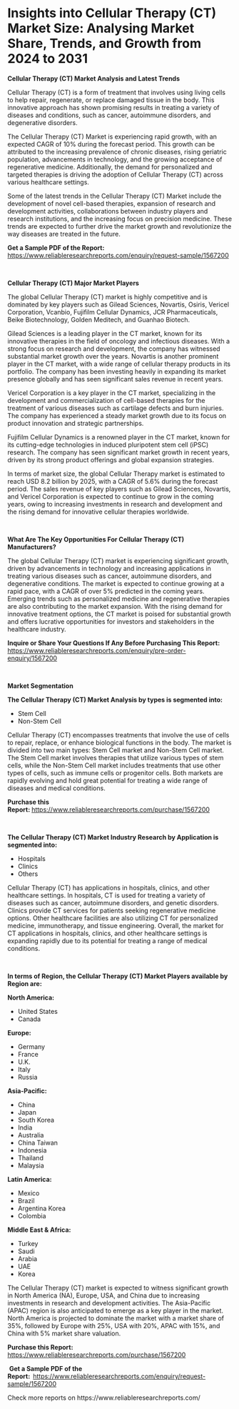 <p><h1>Insights into Cellular Therapy (CT) Market Size: Analysing Market Share, Trends, and Growth from 2024 to 2031</h1></p><p><strong>Cellular Therapy (CT) Market Analysis and Latest Trends</strong></p>
<p><p>Cellular Therapy (CT) is a form of treatment that involves using living cells to help repair, regenerate, or replace damaged tissue in the body. This innovative approach has shown promising results in treating a variety of diseases and conditions, such as cancer, autoimmune disorders, and degenerative disorders.</p><p>The Cellular Therapy (CT) Market is experiencing rapid growth, with an expected CAGR of 10% during the forecast period. This growth can be attributed to the increasing prevalence of chronic diseases, rising geriatric population, advancements in technology, and the growing acceptance of regenerative medicine. Additionally, the demand for personalized and targeted therapies is driving the adoption of Cellular Therapy (CT) across various healthcare settings.</p><p>Some of the latest trends in the Cellular Therapy (CT) Market include the development of novel cell-based therapies, expansion of research and development activities, collaborations between industry players and research institutions, and the increasing focus on precision medicine. These trends are expected to further drive the market growth and revolutionize the way diseases are treated in the future.</p></p>
<p><strong>Get a Sample PDF of the Report:&nbsp;</strong> <a href="https://www.reliableresearchreports.com/enquiry/request-sample/1567200">https://www.reliableresearchreports.com/enquiry/request-sample/1567200</a></p>
<p>&nbsp;</p>
<p><strong>Cellular Therapy (CT) Major Market Players</strong></p>
<p><p>The global Cellular Therapy (CT) market is highly competitive and is dominated by key players such as Gilead Sciences, Novartis, Osiris, Vericel Corporation, Vcanbio, Fujifilm Cellular Dynamics, JCR Pharmaceuticals, Beike Biotechnology, Golden Meditech, and Guanhao Biotech.</p><p>Gilead Sciences is a leading player in the CT market, known for its innovative therapies in the field of oncology and infectious diseases. With a strong focus on research and development, the company has witnessed substantial market growth over the years. Novartis is another prominent player in the CT market, with a wide range of cellular therapy products in its portfolio. The company has been investing heavily in expanding its market presence globally and has seen significant sales revenue in recent years.</p><p>Vericel Corporation is a key player in the CT market, specializing in the development and commercialization of cell-based therapies for the treatment of various diseases such as cartilage defects and burn injuries. The company has experienced a steady market growth due to its focus on product innovation and strategic partnerships.</p><p>Fujifilm Cellular Dynamics is a renowned player in the CT market, known for its cutting-edge technologies in induced pluripotent stem cell (iPSC) research. The company has seen significant market growth in recent years, driven by its strong product offerings and global expansion strategies.</p><p>In terms of market size, the global Cellular Therapy market is estimated to reach USD 8.2 billion by 2025, with a CAGR of 5.6% during the forecast period. The sales revenue of key players such as Gilead Sciences, Novartis, and Vericel Corporation is expected to continue to grow in the coming years, owing to increasing investments in research and development and the rising demand for innovative cellular therapies worldwide.</p></p>
<p>&nbsp;</p>
<p><strong>What Are The Key Opportunities For Cellular Therapy (CT) Manufacturers?</strong></p>
<p><p>The global Cellular Therapy (CT) market is experiencing significant growth, driven by advancements in technology and increasing applications in treating various diseases such as cancer, autoimmune disorders, and degenerative conditions. The market is expected to continue growing at a rapid pace, with a CAGR of over 5% predicted in the coming years. Emerging trends such as personalized medicine and regenerative therapies are also contributing to the market expansion. With the rising demand for innovative treatment options, the CT market is poised for substantial growth and offers lucrative opportunities for investors and stakeholders in the healthcare industry.</p></p>
<p><strong>Inquire or Share Your Questions If Any Before Purchasing This Report:</strong> <a href="https://www.reliableresearchreports.com/enquiry/pre-order-enquiry/1567200">https://www.reliableresearchreports.com/enquiry/pre-order-enquiry/1567200</a></p>
<p>&nbsp;</p>
<p><strong>Market Segmentation</strong></p>
<p><strong>The Cellular Therapy (CT) Market Analysis by types is segmented into:</strong></p>
<p><ul><li>Stem Cell</li><li>Non-Stem Cell</li></ul></p>
<p><p>Cellular Therapy (CT) encompasses treatments that involve the use of cells to repair, replace, or enhance biological functions in the body. The market is divided into two main types: Stem Cell market and Non-Stem Cell market. The Stem Cell market involves therapies that utilize various types of stem cells, while the Non-Stem Cell market includes treatments that use other types of cells, such as immune cells or progenitor cells. Both markets are rapidly evolving and hold great potential for treating a wide range of diseases and medical conditions.</p></p>
<p><strong>Purchase this Report:&nbsp;</strong><a href="https://www.reliableresearchreports.com/purchase/1567200">https://www.reliableresearchreports.com/purchase/1567200</a></p>
<p>&nbsp;</p>
<p><strong>The Cellular Therapy (CT) Market Industry Research by Application is segmented into:</strong></p>
<p><ul><li>Hospitals</li><li>Clinics</li><li>Others</li></ul></p>
<p><p>Cellular Therapy (CT) has applications in hospitals, clinics, and other healthcare settings. In hospitals, CT is used for treating a variety of diseases such as cancer, autoimmune disorders, and genetic disorders. Clinics provide CT services for patients seeking regenerative medicine options. Other healthcare facilities are also utilizing CT for personalized medicine, immunotherapy, and tissue engineering. Overall, the market for CT applications in hospitals, clinics, and other healthcare settings is expanding rapidly due to its potential for treating a range of medical conditions.</p></p>
<p>&nbsp;</p>
<p><strong>In terms of Region, the Cellular Therapy (CT) Market Players available by Region are:</strong></p>
<p>
    <p> <strong> North America: </strong>
        <ul>
            <li>United States</li>
            <li>Canada</li>
        </ul>
        </p> 
    <p> <strong> Europe: </strong>
        <ul>
            <li>Germany</li>
            <li>France</li>
            <li>U.K.</li>
            <li>Italy</li>
            <li>Russia</li>
        </ul>
        </p> 
    <p> <strong> Asia-Pacific: </strong>
        <ul>
            <li>China</li>
            <li>Japan</li>
            <li>South Korea</li>
            <li>India</li>
            <li>Australia</li>
            <li>China Taiwan</li>
            <li>Indonesia</li>
            <li>Thailand</li>
            <li>Malaysia</li>
        </ul>
        </p> 
    <p> <strong> Latin America: </strong>
        <ul>
            <li>Mexico</li>
            <li>Brazil</li>
            <li>Argentina Korea</li>
            <li>Colombia</li>
        </ul>
        </p> 
    <p> <strong> Middle East & Africa: </strong>
        <ul>
            <li>Turkey</li>
            <li>Saudi</li>
            <li>Arabia</li>
            <li>UAE</li>
            <li>Korea</li>
        </ul>
    </p>
    </p>
<p><p>The Cellular Therapy (CT) market is expected to witness significant growth in North America (NA), Europe, USA, and China due to increasing investments in research and development activities. The Asia-Pacific (APAC) region is also anticipated to emerge as a key player in the market. North America is projected to dominate the market with a market share of 35%, followed by Europe with 25%, USA with 20%, APAC with 15%, and China with 5% market share valuation.</p></p>
<p><strong>Purchase this Report: </strong><a href="https://www.reliableresearchreports.com/purchase/1567200">https://www.reliableresearchreports.com/purchase/1567200</a></p>
<p>&nbsp;<strong>Get a Sample PDF of the Report:&nbsp;&nbsp;</strong><a href="https://www.reliableresearchreports.com/enquiry/request-sample/1567200">https://www.reliableresearchreports.com/enquiry/request-sample/1567200</a></p>
<p><strong></strong></p>
<p>Check more reports on https://www.reliableresearchreports.com/</p>